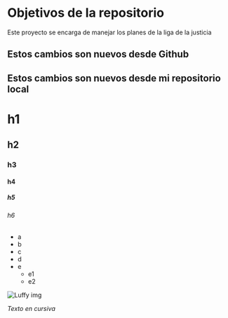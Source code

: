 # Objetivos de la repositorio
Este proyecto se encarga de manejar los planes de la liga de la justicia

## Estos cambios son nuevos desde Github
## Estos cambios son nuevos desde mi repositorio local



# h1
## h2
### h3
#### h4
##### h5
###### h6

* a
* b
* c
* d
* e
  * e1
  * e2

![Luffy img](https://depor.com/resizer/YMPmyfYe-g51uYUUB8D9I6FhONg=/580x330/smart/filters:format(jpeg):quality(90)/cloudfront-us-east-1.images.arcpublishing.com/elcomercio/VLK3R6K3TZBODL7L7G2H7KK2LM.png)

_Texto en cursiva_


